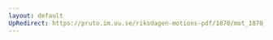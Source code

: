 ```yaml
---
layout: default
UpRedirect: https://pruto.im.uu.se/riksdagen-motions-pdf/1870/mot_1870__ak__59/mot_1870__ak__59-002.pdf
---
```

